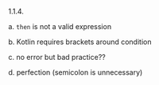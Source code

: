 1.1.4.

a. ``then`` is not a valid expression

b. Kotlin requires brackets around condition

c. no error but bad practice??

d. perfection (semicolon is unnecessary)